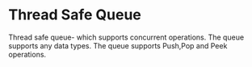 # Thread Safe Queue

Thread safe queue- which supports concurrent operations. The queue supports any data types.
The queue supports Push,Pop and Peek operations.